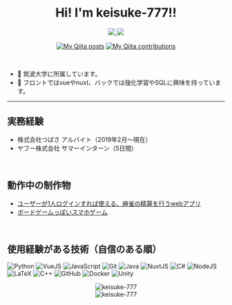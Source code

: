 <h1 align="center">
Hi! I'm keisuke-777!!
</h1>

<div align="center">

  <a href="https://github.com/keisuke-777" target="_blank" rel="noopener">
    <img src="https://img.shields.io/badge/-GitHub-181717?style=flat&amp;logo=github&amp;logoColor=white">
  </a>
  <a href="http://qiita.com/kei_japan" target="_blank" rel="noopener">
    <img src="https://img.shields.io/badge/-Qiita-55C500?style=flat&amp;logo=qiita&amp;logoColor=white">
  </a>
  
  [![My Qiita posts](https://qiita-badge.apiapi.app/s/kei_japan/posts.svg)](http://qiita.com/kei_japan)
  [![My Qiita contributions](https://qiita-badge.apiapi.app/s/kei_japan/contributions.svg)](http://qiita.com/kei_japan)
</div>

<br>

<div>


- 🏫 筑波大学に所属しています。
- 🌱 フロントではvueやnuxt、バックでは強化学習やSQLに興味を持っています。

</div>

---

<!-- <img align="right" width="50%" src="https://media1.tenor.com/images/afe5d5f3de26692f8409c12b6cb06d76/tenor.gif?itemid=11233523"> -->
## 実務経験
- 株式会社つばさ アルバイト（2019年2月〜現在）
- ヤフー株式会社 サマーインターン（5日間）

<br>

## 動作中の制作物
- [ユーザーが1人ログインすれば使える、麻雀の精算を行うwebアプリ](https://mahjong-record.herokuapp.com/)<br>
- [ボードゲームっぽいスマホゲーム](https://play.google.com/store/apps/details?id=com.tsukubaJapanCompany.Angeber)

<br>

## 使用経験がある技術（自信のある順）

<!-- https://github.com/Ileriayo/markdown-badge -->

<img alt="Python" src="https://img.shields.io/badge/python%20-%2314354C.svg?&style=for-the-badge&logo=python&logoColor=white"/> <img alt="VueJS" src="https://img.shields.io/badge/-Vue.js-4FC08D.svg?&style=for-the-badge&logo=vue.js&logoColor=white"/> <img alt="JavaScript" src="https://img.shields.io/badge/javascript%20-%23323330.svg?&style=for-the-badge&logo=javascript&logoColor=white"/> <img alt="Git" src="https://img.shields.io/badge/git%20-%23F05033.svg?&style=for-the-badge&logo=git&logoColor=white"/> <img alt="Java" src="https://img.shields.io/badge/-Java-007396.svg?logo=java&style=for-the-badge&logoColor=white"> <img alt="NuxtJS" src="https://img.shields.io/badge/-Nuxt.js-00C58E.svg?logo=nuxt.js&style=for-the-badge&logoColor=white"> <img alt="C#" src="https://img.shields.io/badge/c%23%20-%23239120.svg?&style=for-the-badge&logo=c-sharp&logoColor=white"/> <img alt="NodeJS" src="https://img.shields.io/badge/node.js%20-%2343853D.svg?&style=for-the-badge&logo=node.js&logoColor=white"/> <img alt="LaTeX" src="https://img.shields.io/badge/latex%20-%23008080.svg?&style=for-the-badge&logo=latex&logoColor=white"/> <img alt="C++" src="https://img.shields.io/badge/c++%20-%2300599C.svg?&style=for-the-badge&logo=c%2B%2B&ogoColor=white"/> <img alt="GitHub" src="https://img.shields.io/badge/github%20-%23121011.svg?&style=for-the-badge&logo=github&logoColor=white"/> <img alt="Docker" src="https://img.shields.io/badge/docker%20-%230db7ed.svg?&style=for-the-badge&logo=docker&logoColor=white"/> <img alt="Unity" src="https://img.shields.io/badge/unity%20-%23000000.svg?&style=for-the-badge&logo=unity&logoColor=white"/>

<div align="center">
  <img src="https://github-readme-streak-stats.herokuapp.com/?user=keisuke-777&theme=dark" alt="keisuke-777" />
</div>

<div align="center">
  <img src="https://github-readme-stats.vercel.app/api?username=keisuke-777&count_private=true&show_icons=true&theme=dracula" alt="keisuke-777" />
</div>

<!-- <p align="center">
<img width="45%" src="https://github-readme-streak-stats.herokuapp.com/?user=keisuke-777&theme=dark" alt="keisuke-777" /> <img width="45%" src="https://github-readme-stats.vercel.app/api?username=keisuke-777&count_private=true&show_icons=true&theme=dracula" alt="keisuke-777" />
</p> -->

